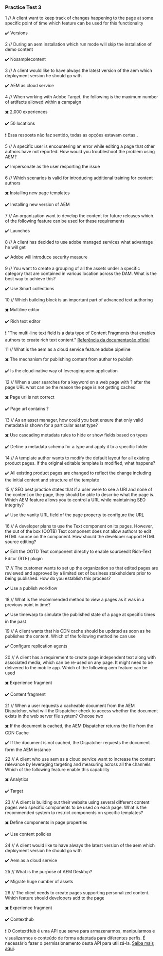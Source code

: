### Practice Test 3

1 // A client want to keep track of changes happening to the page at some specific point of time which feature can be used for this functionality

:heavy_check_mark: Versions

2 // During an aem installation which run mode will skip the installation of demo content

:heavy_check_mark: Nosamplecontent

3 // A client would like to have always the latest version of the aem which deployment version he should go with

:heavy_check_mark: AEM as cloud service

4 // When working with Adobe Target, the following is the maximum number of artifacts allowed within a campaign

:heavy_multiplication_x: 2,000 experiences

:heavy_check_mark: 50 locations

❗ Essa resposta não faz sentido, todas as opções estavam certas..

5 // A specific user is encountering an error while editing a page that other authors have not reported. How would you troubleshoot the problem using AEM?

:heavy_check_mark: Impersonate as the user resporting the issue

6 // Which scenarios is valid for introducing additional training for content authors

:heavy_multiplication_x: Installing new page templates

:heavy_check_mark: Installing new version of AEM

7 // An organization want to develop the content for future releases which of the following feature can be used for these requirements

:heavy_check_mark: Launches

8 // A client has decided to use adobe managed services what advantage he will get

:heavy_check_mark: Adobe will introduce security measure

9 // You want to create a grouping of all the assets under a specific category that are contained in various location across the DAM. What is the best way to achieve this?

:heavy_check_mark: Use Smart collections

10 // Which building block is an important part of advanced text authoring

:heavy_multiplication_x: Multiline editor

:heavy_check_mark: Rich text editor

❗ "The multi-line text field is a data type of Content Fragments that enables authors to create rich text content." [Referência da documentação oficial](https://experienceleague.adobe.com/docs/experience-manager-learn/getting-started-with-aem-headless/how-to/rich-text.html?lang=en)

11 // What is the aem as a cloud service feature adobe pipeline

:heavy_multiplication_x: The mechanism for publishing content from author to publish

:heavy_check_mark: Is the cloud-native way of leveraging aem application

12 // When a user searches for a keyword on a web page with ? after the page URL what can be the reason the page is not getting cached

:heavy_multiplication_x: Page url is not correct

:heavy_check_mark: Page url contains ?

13 // As an asset manager, how could you best ensure that only valid metadata is shown for a particular asset type?

:heavy_multiplication_x: Use cascading metadata rules to hide or show fields based on types

:heavy_check_mark: Define a metadata schema for a type and apply it to a specific folder

14 // A template author wants to modify the default layout for all existing product pages. If the original editable template is modified, what happens?

:heavy_check_mark: All existing product pages are changed to reflect the change including the initial content and structure of the template

15 // SEO best practice states that if a user were to see a URI and none of the content on the page, they should be able to describe what the page is. Which AEM feature allows you to control a URL while maintaining SEO integrity?

:heavy_check_mark: Use the vanity URL field of the page property to configure the URL

16 // A developer plans to use the Text component on its pages. However, the out of the box (OOTB) Text component does not allow authors to edit HTML source on the component. How should the developer support HTML source editing?

:heavy_check_mark: Edit the OOTD Text component directly to enable sourceedit Rich-Text Editor (RTE) plugin

17 // The customer wants to set up the organization so that edited pages are reviewed and approved by a limited set of business stakeholders prior to being published. How do you establish this process?

:heavy_check_mark: Use a publish workflow

18 // What is the recommended method to view a pages as it was in a previous point in time?

:heavy_check_mark: Use timewarp to simulate the published state of a page at specific times in the past

19 // A client wants that his CDN cache should be updated as soon as he publishes the content. Which of the following method he can use

:heavy_check_mark: Configure replication agents

20 // A client has a requirement to create page independent text along with associated media, which can be re-used on any page. It might need to be delivered to the mobile app. Which of the following aem feature can be used

:heavy_multiplication_x: Experience fragment

:heavy_check_mark: Content fragment

21 // When a user requests a cacheable document from the AEM Dispatcher, what will the Dispatcher check to access whether the document exists in the web server file system? Choose two

:heavy_multiplication_x: If the document is cached, the AEM Dispatcher returns the file from the CDN Cache

:heavy_check_mark: If the document is not cached, the Dispatcher requests the document form the AEM instance

22 // A client who use aem as a cloud service want to increase the content relevance by leveraging targeting and measuring across all the channels Which of the following feature enable this capability

:heavy_multiplication_x: Analytics

:heavy_check_mark: Target

23 // A client is building out their website using several different content pages web specific components to be used on each page. What is the recommended system to restrict components on specific templates?

:heavy_multiplication_x: Define components in page properties

:heavy_check_mark: Use content policies

24 // A client would like to have always the latest version of the aem which deployment version he should go with

:heavy_check_mark: Aem as a cloud service

25 // What is the purpose of AEM Desktop?

:heavy_check_mark: Migrate huge number of assets

26 // The client needs to create pages supporting personalized content. Which feature should developers add to the page

:heavy_multiplication_x: Experience fragment

:heavy_check_mark: Contexthub

❗ O ContextHub é uma API que serve para armazenarmos, manipularmos e visualizarmos o conteúdo de forma adaptada para diferentes perfis. É necessário fazer o permissionamento desta API para utilizá-la. [Saiba mais aqui](https://experienceleague.adobe.com/docs/experience-manager-learn/sites/personalization/context-hub-technical-video-setup.html?lang=en).